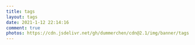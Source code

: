 ```yaml
---
title: tags
layout: tags
date: 2021-1-12 22:14:16
comment: true
photos: https://cdn.jsdelivr.net/gh/dummerchen/cdn@2.1/img/banner/tags.jpg
---
```


